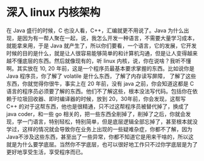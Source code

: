 # 深入 linux 内核架构

在 Java 盛行的时候，C 也没人看，C++，汇编就更不用说了。Java 为什么出现，是因为有一帮人聚在一起，说，我怎么开发一种语言，不需要大量学习成本，就能拿来用，于是 Java 就产生了，所以你们要看，一个语言，它的发展，它开发时候的目的是什么，就是让人很容易能够简单的和计算机沟通，但是让人变得越来越不懂底层的东西。然后就像现有的，听 linux 内核，说，你在说啥？我听不懂啊。其实放在 10, 20 年前，这是一个程序员最基本要求掌握的东西。比如说你是 Java 程序员，你了解了 volatile 是什么东西，了解了内存读写屏障， 了解了这些东西，你就觉得你很牛，事实上在 20 年前，没有 java 之前，你会知道这都是 C 语言的程序员必须要了解的东西。他们不了解这些，根本没法写代码。包括你在依赖于垃圾回收器、即时编译器的时候，放到 20，30年前，你会发现，这帮写 C++ 的对于这帮东西，他也是很精通，只不过这帮程序员被替代掉了，换成了 java coder，和一些 go 相关的，把一些东西全削掉了，削掉了之后，你就会发现，学一门语言，特别轻松，特别简单，但是底层逻辑全部忘掉了，甚至根本就没学过，这样的情况就会导致你在业务上出现的一些疑难杂症，你都不了解，因为Java不涉及这些东西，甚至出了一些异常，你都不知道它是用来干啥的，所以这就是为什么要学底层。当然你不学底层，也可以很好地工作只不过你学底层是为了更好地享受生活，享受程序而已。

